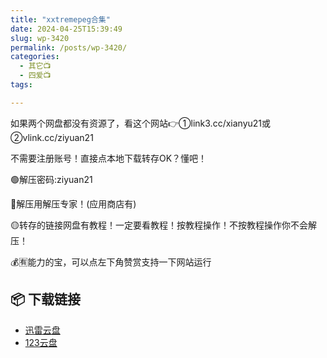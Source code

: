 ```yaml
---
title: "xxtremepeg合集"
date: 2024-04-25T15:39:49
slug: wp-3420
permalink: /posts/wp-3420/
categories:
  - 其它📺
  - 四爱📺
tags:

---
```


如果两个网盘都没有资源了，看这个网站👉①link3.cc/xianyu21或②vlink.cc/ziyuan21

不需要注册账号！直接点本地下载转存OK？懂吧！

🟢解压密码:ziyuan21

🔵解压用解压专家！(应用商店有)

🟡转存的链接网盘有教程！一定要看教程！按教程操作！不按教程操作你不会解压！

💰🈶能力的宝，可以点左下角赞赏支持一下网站运行

## 📦 下载链接
- [迅雷云盘](https://blziyuan21.com/pay-download/3420?key=ed93656732&down_id=0)
- [123云盘](https://blziyuan21.com/pay-download/3420?key=ed93656732&down_id=1)

